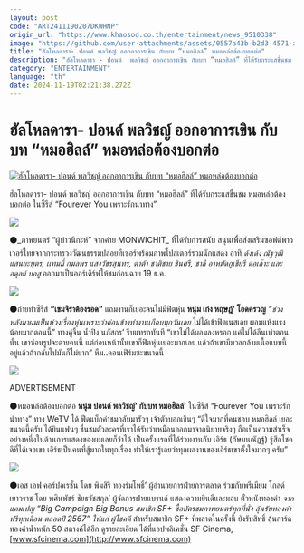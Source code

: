 ```yaml
---
layout: post
code: "ART2411190207DKWHNP"
origin_url: "https://www.khaosod.co.th/entertainment/news_9510338"
image: "https://github.com/user-attachments/assets/0557a43b-b2d3-4571-aa43-5cd06e169de1"
title: "ฮัลโหลดารา- ปอนด์ พลวิชญ์ ออกอาการเขิน กับบท “หมอฮิลล์” หมอหล่อต้องบอกต่อ"
description: "ฮัลโหลดารา - ปอนด์  พลวิชญ์ ออกอาการเขิน กับบท “หมอฮิลล์” ที่ได้รับกระแสชื่นชม หมอหล่อต้องบอกต่อ ในซีรีส์ “Fourever You เพราะรักนำทาง”"
category: "ENTERTAINMENT"
language: "th"
date: 2024-11-19T02:21:38.272Z
---
```


# ฮัลโหลดารา- ปอนด์ พลวิชญ์ ออกอาการเขิน กับบท “หมอฮิลล์” หมอหล่อต้องบอกต่อ

[![ฮัลโหลดารา- ปอนด์ พลวิชญ์ ออกอาการเขิน กับบท “หมอฮิลล์” หมอหล่อต้องบอกต่อ](https://www.khaosod.co.th/wpapp/uploads/2024/11/mm18.jpg "ฮัลโหลดารา- ปอนด์ พลวิชญ์ ออกอาการเขิน กับบท “หมอฮิลล์” หมอหล่อต้องบอกต่อ")](https://www.khaosod.co.th/wpapp/uploads/2024/11/mm18.jpg)

ฮัลโหลดารา- ปอนด์ พลวิชญ์ ออกอาการเขิน กับบท “หมอฮิลล์” ที่ได้รับกระแสชื่นชม หมอหล่อต้องบอกต่อ ในซีรีส์ “Fourever You เพราะรักนำทาง”

![](https://www.khaosod.co.th/wpapp/uploads/2024/11/ผู้บ่าวนิกะห์.jpg)

⚫️_ภาพยนตร์ “ผู้บ่าวนิกะห์” จากค่าย MONWICHIT_ ที่ได้รับการสนับ สนุนเพื่อส่งเสริมซอฟต์พาวเวอร์ไทยจากกระทรวงวัฒนธรรมปล่อยทีเซอร์พร้อมภาพโปสเตอร์รวมนักแสดง อาทิ _ด้งเด้ง ณัฐวุฒิ แสนยะบุตร, เเทมมี่ กมลพร แสงวัชรสุนทร, ตาต้า ชาติชาย ชินศรี, ชาลี อาหมัดกูเชียรี ดอเล๊าะ และ อดุลย์ บอสู_ ออกมาเป็นออร์เดิร์ฟให้ชมก่อนฉาย 19 ธ.ค.

![](https://www.khaosod.co.th/wpapp/uploads/2024/11/เก่ง-น้ำปิง.jpg)

⚫️ถ่ายทำซีรีส์ **“เขมจิราต้องรอด”** แถมงานก็เยอะจนไม่มีฟิตหุ่น **หนุ่ม เก่ง หฤษฎ์’ โอดครวญ** _“ช่วงหลังมาผมเป็นห่วงเรื่องหุ่นเพราะว่าค่อนข้างทำงานเกือบทุกวันเลย_ ไม่ได้เข้าฟิตเนสเลย ผอมแห้งแรงน้อยมากตอนนี้” ทางคู่จิ้น น้ำปิง นภัสกร’ รีบแทรกทันที “เขาไม่ได้ผอมลงหรอก แค่ไม่ได้ลีนเท่าตอนนั้น เขาซ่อนรูปจะตายคนนี้ แต่ก่อนหน้านั้นเขาก็ฟิตหุ่นเยอะมากเลย แล้วถ้าเขามีมวลกล้ามเนื้อแบบนี้ อยู่แล้วถ้ากลับไปมันก็ไม่ยาก” หืม..คอนเฟิร์มซะขนาดนี้

![](https://www.khaosod.co.th/wpapp/uploads/2024/11/ปอนด์-พลวิชญ์.jpg)

ADVERTISEMENT

⚫️หมอหล่อต้องบอกต่อ **หนุ่ม ปอนด์ พลวิชญ์’ กับบท หมอฮิลล์’** ในซีรีส์ “Fourever You เพราะรักนำทาง” ทาง WeTV ได้ ฟีดแบ็กคำชมกลับมารัวๆ เจ้าตัวบอกเขินๆ “ดีใจมากที่คนชอบ หมอฮิลล์ เยอะขนาดนี้ครับ ได้ยินแฟนๆ ชื่นชมตัวละครที่เราได้รับว่าเหมือนออกมาจากนิยายจริงๆ ถือเป็นความสำเร็จอย่างหนึ่งในด้านการแสดงของผมเลยก็ว่าได้ เป็นครั้งแรกที่ได้ร่วมงานกับ เอิร์ธ (กัษมนณัฏฐ์) รู้สึกโชคดีที่ได้เจอเขา เอิร์ธเป็นคนที่สู้มากในทุกเรื่อง ทำให้เรารู้เลยว่าทุกผลงานของเอิร์ธเขาตั้งใจมากๆ ครับ”

![](https://www.khaosod.co.th/wpapp/uploads/2024/11/เอสเอฟ-1.jpg)

⚫️เอส เอฟ คอร์ปอเรชั่น โดย พิมสิริ ทองร่มโพธิ์’ ผู้อำนวยการฝ่ายการตลาด ร่วมกับพรีเมียม โกลด์ เยาวราช โดย พศินพัชร์ ชัยธวัชสกุล’ ผู้จัดการฝ่ายแบรนด์ แสดงความยินดีและมอบ ตั๋วหนังทองคำ _จากแคมเปญ “Big Campaign Big Bonus สมาชิก SF+ ซื้อบัตรชมภาพยนตร์ทุกที่นั่ง ลุ้นรับทองคำฟรีทุกเดือน ตลอดปี 2567” ให้แก่ ผู้โชคดี_ สำหรับสมาชิก SF+ ที่พลาดในครั้งนี้ ยังรับสิทธิ์ ลุ้นการ์ดทองคำน้ำหนัก 50 สตางค์ได้อีก ดูรายละเอียด ได้ที่แอปพลิเคชั่น SF Cinema, [www.sfcinema.com](http://www.sfcinema.com)